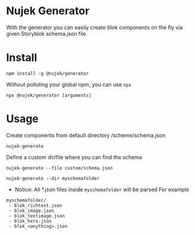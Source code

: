 # Nujek Generator

With the generator you can easily create blok components on the fly via given Storyblok schema.json file. 


# Install

```
npm install -g @nujek/generator
```

Without polluting your global npm, you can use `npx`
```
npx @nujek/generator [arguments]
```

# Usage


Create components from default directory /scheme/schema.json
```
nujek-generate 
```

Define a custom dir/file where you can find the schema
```
nujek-generate --file custom/schema.json
```

```
nujek-generate --dir myschemafolder
```
* Notice: All *.json files inside `myschemafolder` will be parsed
For example
```
myschemafolder/
 - blok_richtext.json
 - blok_image.json
 - blok_textimage.json
 - blok_hero.json
 - blok_<anything>.json
```


